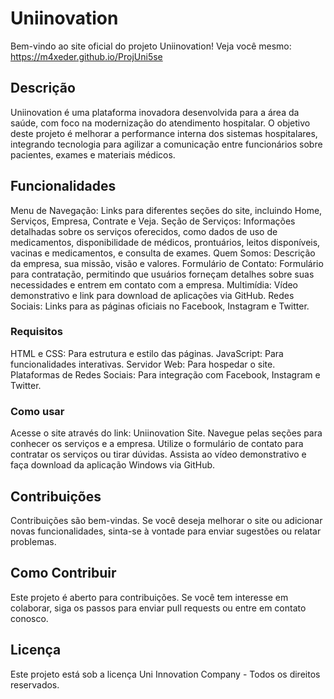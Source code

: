 # Uniinovation
Bem-vindo ao site oficial do projeto Uniinovation!
Veja você mesmo: https://m4xeder.github.io/ProjUni5se

## Descrição
Uniinovation é uma plataforma inovadora desenvolvida para a área da saúde, com foco na modernização do atendimento hospitalar. O objetivo deste projeto é melhorar a performance interna dos sistemas hospitalares, integrando tecnologia para agilizar a comunicação entre funcionários sobre pacientes, exames e materiais médicos.

## Funcionalidades
Menu de Navegação: Links para diferentes seções do site, incluindo Home, Serviços, Empresa, Contrate e Veja.
Seção de Serviços: Informações detalhadas sobre os serviços oferecidos, como dados de uso de medicamentos, disponibilidade de médicos, prontuários, leitos disponíveis, vacinas e medicamentos, e consulta de exames.
Quem Somos: Descrição da empresa, sua missão, visão e valores.
Formulário de Contato: Formulário para contratação, permitindo que usuários forneçam detalhes sobre suas necessidades e entrem em contato com a empresa.
Multimídia: Vídeo demonstrativo e link para download de aplicações via GitHub.
Redes Sociais: Links para as páginas oficiais no Facebook, Instagram e Twitter.
### Requisitos
HTML e CSS: Para estrutura e estilo das páginas.
JavaScript: Para funcionalidades interativas.
Servidor Web: Para hospedar o site.
Plataformas de Redes Sociais: Para integração com Facebook, Instagram e Twitter.
### Como usar
Acesse o site através do link: Uniinovation Site.
Navegue pelas seções para conhecer os serviços e a empresa.
Utilize o formulário de contato para contratar os serviços ou tirar dúvidas.
Assista ao vídeo demonstrativo e faça download da aplicação Windows via GitHub.
## Contribuições
Contribuições são bem-vindas. Se você deseja melhorar o site ou adicionar novas funcionalidades, sinta-se à vontade para enviar sugestões ou relatar problemas.

## Como Contribuir
Este projeto é aberto para contribuições. Se você tem interesse em colaborar, siga os passos para enviar pull requests ou entre em contato conosco.

## Licença
Este projeto está sob a licença Uni Innovation Company - Todos os direitos reservados.
